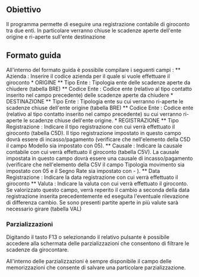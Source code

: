 ## Obiettivo

Il programma permette di eseguire una registrazione contabile di giroconto tra due enti.
In particolare verranno chiuse le scadenze aperte dell'ente origine e ri-aperte sull'ente  destinazione

## Formato guida

All'interno del formato guida è possibile compilare i seguenti campi : 
 \*\* Azienda :  Inserire il codice azienda per il quale si vuole effettuare il giroconto
 \* ORIGINE
 \*\* Tipo Ente :  Tipologia ente delle scadenze aperte da chiudere (tabella BRE)
 \*\* Codice Ente :  Codice ente (relativo al tipo contatto inserito nel campo precedente) delle scadenze aperte da chiudere
 \* DESTINAZIONE
 \*\* Tipo Ente :  Tipologia ente su cui verranno ri-aperte le scadenze chiuse dell'ente origine (tabella BRE)
 \*\* Codice Ente :  Codice ente (relativo al tipo contatto inserito nel campo precedente) su cui verranno ri-aperte le scadenze chiuse dell'ente origine.
 \* REGISTRAZIONE
 \*\* Tipo Registrazione :  Indicare  il tipo registrazione con cui verrà effettuato il giroconto (tabella C5D). Il tipo registrazione impostato in questo campo dovrà essere di incasso/pagamento (verificare che nell'elemento della C5D il campo Modello sia impostato con 05).
 \*\* Causale :  Indicare la causale contabile con cui verrà effettuato il giroconto (tabella C5V). La causale impostata in questo campo dovrà essere una causale di incasso/pagamento (verificare che nell'elemento della C5V il campo Tipologia movimento sia impostato con 05 e il Segno Rate sia impostato con - ).
 \*\* Data Registrazione :  Indicare la data registrazione  con cui verrà effettuato il giroconto
 \*\* Valuta :  Indicare la valuta con cui verrà effettuato il giroconto. Se valorizzato questo campo, verrà reperito il cambio a seconda della data registrazione inserita precedentemente ed eseguita l'eventuale rilevazione di differenza cambio. Se sono presenti partite aperte in più valute sarà necessario girare  (tabella VAL)

### Parzializzazioni

Digitando il tasto F13 o selezionando il relativo pulsante è possibile accedere alla schermata delle parzializzazioni che consentono di filtrare le scadenze da girocontare.

All'interno delle parzializzazioni è sempre disponibile il campo delle memorizzazioni che consente di salvare una particolare parzializzazione.
